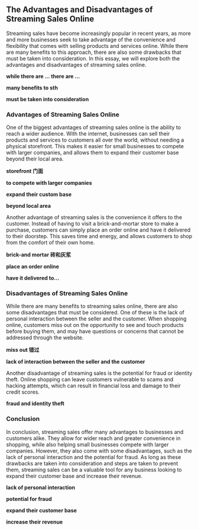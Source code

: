 ## The Advantages and Disadvantages of Streaming Sales Online

Streaming sales have become increasingly popular in recent years, as more and more businesses seek to take advantage of the convenience and flexibility that comes with selling products and services online. While there are many benefits to this approach, there are also some drawbacks that must be taken into consideration. In this essay, we will explore both the advantages and disadvantages of streaming sales online.

**while there are ... there are ...**

**many benefits to sth**

**must be taken into consideration**


### Advantages of Streaming Sales Online

One of the biggest advantages of streaming sales online is the ability to reach a wider audience. With the internet, businesses can sell their products and services to customers all over the world, without needing a physical storefront. This makes it easier for small businesses to compete with larger companies, and allows them to expand their customer base beyond their local area.

**storefront 门面**

**to compete with larger companies**

**expand their custom base**

**beyond local area**

Another advantage of streaming sales is the convenience it offers to the customer. Instead of having to visit a brick-and-mortar store to make a purchase, customers can simply place an order online and have it delivered to their doorstep. This saves time and energy, and allows customers to shop from the comfort of their own home.

**brick-and mortar 砖和灰浆**

**place an order online**

**have it delivered to...**


### Disadvantages of Streaming Sales Online

While there are many benefits to streaming sales online, there are also some disadvantages that must be considered. One of these is the lack of personal interaction between the seller and the customer. When shopping online, customers miss out on the opportunity to see and touch products before buying them, and may have questions or concerns that cannot be addressed through the website.

**miss out 错过**

**lack of interaction between the seller and the customer**

Another disadvantage of streaming sales is the potential for fraud or identity theft. Online shopping can leave customers vulnerable to scams and hacking attempts, which can result in financial loss and damage to their credit scores.

**fraud and identity theft**

### Conclusion

In conclusion, streaming sales offer many advantages to businesses and customers alike. They allow for wider reach and greater convenience in shopping, while also helping small businesses compete with larger companies. However, they also come with some disadvantages, such as the lack of personal interaction and the potential for fraud. As long as these drawbacks are taken into consideration and steps are taken to prevent them, streaming sales can be a valuable tool for any business looking to expand their customer base and increase their revenue.

**lack of personal interaction**

**potential for fraud**

**expand their customer base**

**increase their revenue**